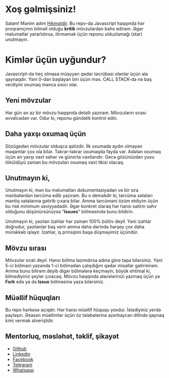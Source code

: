 # Xoş gəlmişsiniz!

Salam! Mənim adım [Hikmətdir](https://www.linkedin.com/in/iamrajabli/). Bu repo-da Javascript haqqında hər proqramçının bilməli olduğu **kritik** mövzulardan bəhs edirəm. Əgər məlumatlar yararlıdırsa, itirməmək üçün reponu ulduzlamağı (star) unutmayın.

# Kimlər üçün uyğundur?
Javascript-də heç olmasa müəyyən qədər təcrübəsi olanlar üçün əla qaynaqdır. Yəni 0-dan başlayan biri üçün məs. CALL STACK-da nə baş verdiyini oxumaq məncə sıxıcı olar. 

## Yeni mövzular
Hər gün ən az bir mövzu haqqında detallı yazıram. Mövzuların sırası əvvəlcədən var. Odur ki, reponu gündəlik kontrol edin.

## Daha yaxşı oxumaq üçün
Sözügedən mövzular olduqca qəlizdir. İlk oxumada aydın olmayan məqamlar çox ola bilər. Təkrar-təkrar oxumaqda fayda var. Adətən oxumaq üçün ən yaxşı vaxt səhər və günorta vaxtlarıdır. Gecə gözünüzdən yuxu töküldüyü zaman bu mövzuları oxumaq vaxt itkisi olacaq.

## Unutmayın ki,
Unutmayın ki, mən bu məlumatları dokumentasiyadan və bir sıra mənbələrdən tərcümə edib yazıram. Bu o deməkdir ki, tərcümə xətaları məntiq xətalarına gətirib çıxara bilər. Amma tərcüməni özüm etdiyim üçün bu risk minimum səviyyədədir. Əgər konkret olaraq hər hansı sətirin səhv olduğunu düşünürsünüzsə "**Issues**" bölməsində bunu bildirin.

Unutmayın ki, yazılan izahlar hər zaman 100% bütöv deyil. Yəni izahlar doğrudur, yazılanlar baş verir amma daha dərində hərşey çox daha mürəkkəb işləyir. İzahlar, iş prinsipini başa düşməyimiz üçündür. 

## Mövzu sırası
Mövzular sıralı deyil. Hansı bölmə lazımdırsa adına görə tapa bilərsiniz. Yəni 5-ci bölməni yazanda 1-ci bölmədən çalışdığım qədər misallar gətirmirəm.  Amma bunu bilirəm deyib digər bölmələrə keçməyin, böyük ehtimal ki, bilmədiyiniz şeylər çıxacaq. Mövzu haqqında əlavələrinizi yazmaq üçün ya **Fork** edə ya da **Issue** bölməsinə yaza bilərsiniz.

## Müəllif hüquqları
Bu repo hərkəsə açıqdır. Hər hansı müəllif hüququ yoxdur. İstədiyiniz yerdə paylaşın. Əsasən müəllimlər üçün öz tələbələrinə azərbaycan dilində qaynaq kimi vermək əlverişlidir. 

## Mentorluq, məsləhət, təklif, şikayət
 - [Github](https://github.com/iamrajabli)
 - [Linkedin](https://www.linkedin.com/in/iamrajabli/)
 - [Facebook](https://www.facebook.com/iamrajabli/)
 - [Telegram](https://t.me/iamrajabli)
 - [Whatsapp](https://wa.link/ocoumn)

